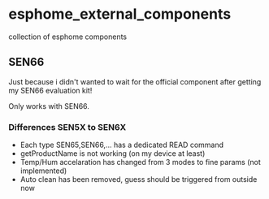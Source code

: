 # esphome_external_components

collection of esphome components

## SEN66
Just because i didn't wanted to wait for the official component after getting my SEN66 evaluation kit!

Only works with SEN66.

### Differences SEN5X to SEN6X
* Each type SEN65,SEN66,... has a dedicated READ command
* getProductName is not working (on my device at least)
* Temp/Hum accelaration has changed from 3 modes to fine params (not implemented)
* Auto clean has been removed, guess should be triggered from outside now
